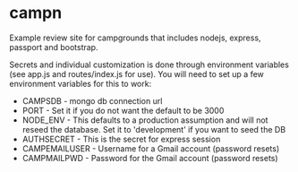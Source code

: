 # campn

Example review site for campgrounds that includes nodejs, express, passport and bootstrap.

Secrets and individual customization is done through environment variables (see app.js and routes/index.js for use).
You will need to set up a few environment variables for this to work:

- CAMPSDB - mongo db connection url
- PORT - Set it if you do not want the default to be 3000
- NODE_ENV - This defaults to a production assumption and will not reseed the database. Set it to 'development' if you want to seed the DB
- AUTHSECRET - This is the secret for express session
- CAMPEMAILUSER - Username for a Gmail account (password resets)
- CAMPMAILPWD - Password for the Gmail account (password resets)
